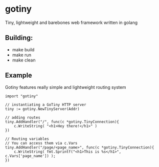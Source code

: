 # gotiny

Tiny, lightweight and barebones web framework written in golang

## Building:

- make build
- make run
- make clean

## Example

Gotiny features really simple and lightweight routing system

    import "gotiny"
    
    // instantiating a GoTiny HTTP server
    tiny := gotiny.NewTinyServer(Addr)
    	
    // adding routes
    tiny.AddHandler("/", func(c *gotiny.TinyConnection){
    	c.WriteString( "<h1>Hey there!</h1>" )
    })
    
    // Routing variables
    // You can access them via c.Vars
    tiny.AddHandler("/page/<page_name>", func(c *gotiny.TinyConnection){
    	c.WriteString( fmt.Sprintf("<h1>This is %s</h1>", c.Vars['page_name']) );
    })

